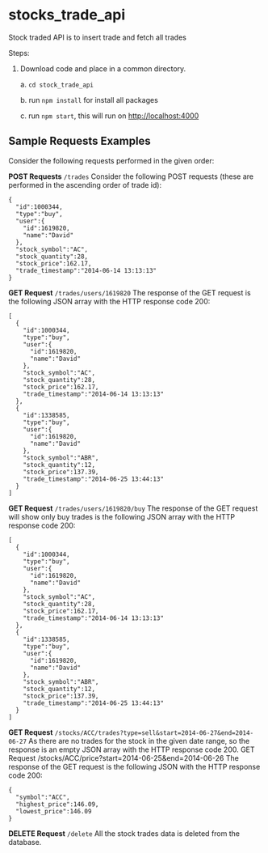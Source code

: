 # stocks_trade_api
Stock traded API is to insert trade and fetch all trades

Steps:
1. Download code and place in a common directory.

   a. `cd stock_trade_api`

   b. run `npm install` for install all packages

   c. run `npm start`, this will run on [http://localhost:4000](http://localhost:4000)


## Sample Requests Examples

Consider the following requests performed in the given order:

**POST Requests** `/trades`
Consider the following POST requests (these are performed in the ascending order of trade id):
```
{
  "id":1000344,
  "type":"buy",
  "user":{
    "id":1619820,
    "name":"David"
  },
  "stock_symbol":"AC",
  "stock_quantity":28,
  "stock_price":162.17,
  "trade_timestamp":"2014-06-14 13:13:13"
}
```

**GET Request** `/trades/users/1619820`
The response of the GET request is the following JSON array with the HTTP response code 200:
```
[
  {
    "id":1000344,
    "type":"buy",
    "user":{
      "id":1619820,
      "name":"David"
    },
    "stock_symbol":"AC",
    "stock_quantity":28,
    "stock_price":162.17,
    "trade_timestamp":"2014-06-14 13:13:13"
  },
  {
    "id":1338585,
    "type":"buy",
    "user":{
      "id":1619820,
      "name":"David"
    },
    "stock_symbol":"ABR",
    "stock_quantity":12,
    "stock_price":137.39,
    "trade_timestamp":"2014-06-25 13:44:13"
  }
]
```

**GET Request** `/trades/users/1619820/buy`
The response of the GET request will show only buy trades is the following JSON array with the HTTP response code 200:
```
[
  {
    "id":1000344,
    "type":"buy",
    "user":{
      "id":1619820,
      "name":"David"
    },
    "stock_symbol":"AC",
    "stock_quantity":28,
    "stock_price":162.17,
    "trade_timestamp":"2014-06-14 13:13:13"
  },
  {
    "id":1338585,
    "type":"buy",
    "user":{
      "id":1619820,
      "name":"David"
    },
    "stock_symbol":"ABR",
    "stock_quantity":12,
    "stock_price":137.39,
    "trade_timestamp":"2014-06-25 13:44:13"
  }
]
```

**GET Request** `/stocks/ACC/trades?type=sell&start=2014-06-27&end=2014-06-27`
As there are no trades for the stock in the given date range, so the response is an empty JSON array with the HTTP response code 200.
GET Request /stocks/ACC/price?start=2014-06-25&end=2014-06-26
The response of the GET request is the following JSON with the HTTP response code 200:
```
{
  "symbol":"ACC",
  "highest_price":146.09,
  "lowest_price":146.09
}
```


**DELETE Request** `/delete`
All the stock trades data is deleted from the database.
